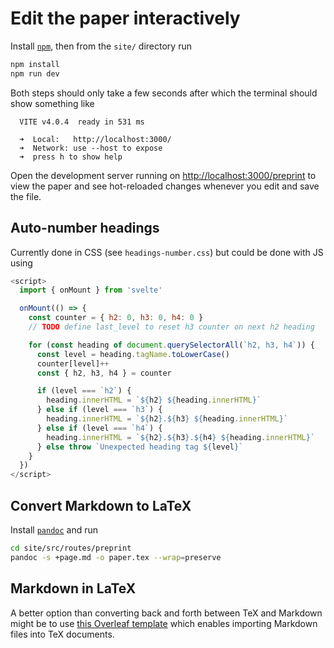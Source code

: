 # Edit the paper interactively

Install [`npm`](https://npmjs.com), then from the `site/` directory run

```sh
npm install
npm run dev
```

Both steps should only take a few seconds after which the terminal should show something like

```text
  VITE v4.0.4  ready in 531 ms

  ➜  Local:   http://localhost:3000/
  ➜  Network: use --host to expose
  ➜  press h to show help
```

Open the development server running on <http://localhost:3000/preprint> to view the paper and see hot-reloaded changes whenever you edit and save the file.

## Auto-number headings

Currently done in CSS (see `headings-number.css`) but could be done with JS using

```js
<script>
  import { onMount } from 'svelte'

  onMount(() => {
    const counter = { h2: 0, h3: 0, h4: 0 }
    // TODO define last_level to reset h3 counter on next h2 heading

    for (const heading of document.querySelectorAll(`h2, h3, h4`)) {
      const level = heading.tagName.toLowerCase()
      counter[level]++
      const { h2, h3, h4 } = counter

      if (level === `h2`) {
        heading.innerHTML = `${h2} ${heading.innerHTML}`
      } else if (level === `h3`) {
        heading.innerHTML = `${h2}.${h3} ${heading.innerHTML}`
      } else if (level === `h4`) {
        heading.innerHTML = `${h2}.${h3}.${h4} ${heading.innerHTML}`
      } else throw `Unexpected heading tag ${level}`
    }
  })
</script>
```

## Convert Markdown to LaTeX

Install [`pandoc`](https://pandoc.org/installing.html) and run

```sh
cd site/src/routes/preprint
pandoc -s +page.md -o paper.tex --wrap=preserve
```

## Markdown in LaTeX

A better option than converting back and forth between TeX and Markdown might be to use [this Overleaf template](https://overleaf.com/latex/examples/using-markdown-in-latex-documents/whdrnpcpnwrm) which enables importing Markdown files into TeX documents.
